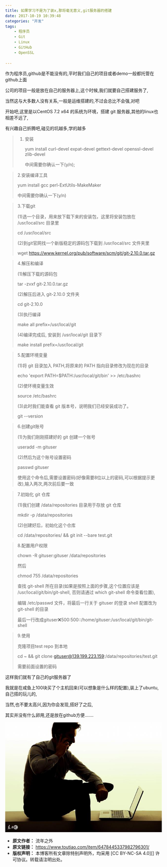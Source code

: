 ```yaml
---
title: 如果学习不是为了装x,那将毫无意义,git服务器的搭建
date: 2017-10-19 10:39:48
categories: "开发"
tags:
	- 程序员
	- Git
	- Linux
	- GitHub
	- OpenSSL

---
```


作为程序员,github是不能没有的,平时我们自己的项目或者demo一般都托管在github上面  


公司的项目一般是放在自己的服务器上,这个时候,我们就要自己搭建服务了,

当然这与大多数人没有关系,一般是运维搭建的,不过会总比不会强,对吧

开始吧,这里是以CentOS 7.2 x64 的系统为环境，搭建 git 服务器,其他的linux也相差不远了,

有兴趣自己折腾吧,碰见的坑越多,学的越多

> 1.  安装
>     
>     yum install curl-devel expat-devel gettext-devel openssl-devel zlib-devel
>     
>     中间需要你确认一下(y/n);

> 2.安装编译工具
> 
> yum install gcc perl-ExtUtils-MakeMaker
> 
> 中间需要你确认一下(y/n)

> 3.下载git
> 
> (1)选一个目录，用来放下载下来的安装包，这里将安装包放在 /usr/local/src 目录里
> 
> cd /usr/local/src
> 
> (2)到git官网找一个新版稳定的源码包下载到 /usr/local/src 文件夹里
> 
> wget https://www.kernel.org/pub/software/scm/git/git-2.10.0.tar.gz

> 4.解压和编译
> 
> (1)解压下载的源码包
> 
> tar -zvxf git-2.10.0.tar.gz
> 
> (2)解压后进入 git-2.10.0 文件夹
> 
> cd git-2.10.0
> 
> (3)执行编译
> 
> make all prefix=/usr/local/git
> 
> (4)编译完成后, 安装到 /usr/local/git 目录下
> 
> make install prefix=/usr/local/git

> 5.配置环境变量
> 
> (1)将 git 目录加入 PATH,将原来的 PATH 指向目录修改为现在的目录
> 
> echo 'export PATH=$PATH:/usr/local/git/bin' >> /etc/bashrc
> 
> (2)使环境变量生效
> 
> source /etc/bashrc
> 
> (3)此时我们能查看 git 版本号，说明我们已经安装成功了。
> 
> git --version

> 6.创建git账号
> 
> (1)为我们刚刚搭建好的 git 创建一个账号
> 
> useradd -m gituser
> 
> (2)然后为这个账号设置密码
> 
> passwd gituser
> 
> 使用这个命令后,需要设置密码(好像需要8位以上的密码,可以根据提示更改),输入两次,两次前后要一致

> 7.初始化 git 仓库
> 
> (1)我们创建 /data/repositories 目录用于存放 git 仓库
> 
> mkdir -p /data/repositories
> 
> (2)创建好后，初始化这个仓库
> 
> cd /data/repositories/ && git init --bare test.git

> 8.配置用户权限
> 
> chown -R gituser:gituser /data/repositories
> 
> 然后
> 
> chmod 755 /data/repositories
> 
> 查找 git-shell 所在目录(如果是按照上面的步骤,这个位置应该是 /usr/local/git/bin/git-shell, 否则请通过 which git-shell 命令查看位置),
> 
> 编辑 /etc/passwd 文件，将最后一行关于 gituser 的登录 shell 配置改为 git-shell 的目录
> 
> 最后一行改成gituser:x:500:500::/home/gituser:/usr/local/git/bin/git-shell

> 9.使用
> 
> 克隆项目test repo 到本地
> 
> cd ~ && git clone gituser@139.199.223.159:/data/repositories/test.git
> 
> 需要前面设置的密码

这样我们就有了自己的git服务器了

我就是在咸鱼上100块买了个主机回来(可以想象是什么样的配置),装上了ubuntu,自己搭的玩儿的,

当然,也不要太高兴,因为你会发现,搭好了之后,

其实并没有什么卵用,还是放在github方便.......

![如果学习不是为了装x,那将毫无意义,git服务器的搭建][x_git]


[x_git]: static/resources/crawler/FFBQ-IUNA-YYEF.jpg
 *  **原文作者：** 流年之外
 *  **原文链接：** https://www.toutiao.com/item/6478445337982796301/
 *  **版权声明：** 本博客所有文章除特别声明外，均采用 [CC BY-NC-SA 4.0][] 许可协议。转载请注明出处。
